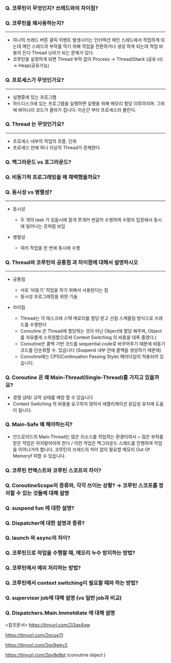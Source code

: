### Q. 코루틴이 무엇인지? 쓰레드와의 차이점?


### Q. 코루틴을 왜사용하는지?
---
- 하나의 쓰레드 버튼 클릭 이벤트 발생시키는 인터렉션 메인 스레드에서 작업하게 되는데
메인 스레드의 부하를 막기 위해 작업을 전환하거나 생성 하게 되는데 작업 비용이 든다
Thread 낭비가 되는 문제가 있다. 
- 코루틴을 설정하게 되면 Thread 부하 없이
Process -> Thread(Stack (공유 x)) -> Heap(공유가능)

### Q. 프로세스가 무엇인가요?
---
- 실행중에 있는 프로그램
- 하드디스크에 있는 프로그램을 실행하면 실행을 위해 메모리 할당 이루어지며. 그위에 바이너리 코드가 올라가 집니다. 이순간 부터 프로세스라 불린다.

### Q. Thread 는 무엇인가요?
---
- 프로세스 내부의 작업의 흐름. 단위
- 프로세스 안에 하나 이상의 Thread가 존재한다

### Q. 백그라운드 vs 포그라운드?

### Q. 비동기적 프로그래밍을 왜 채택했을까요?

### Q. 동시성 vs 병렬성?
---
- 동시성
  - 두 개의 task 가 있을시에 잘개 쪼개어 번갈아 수행하여 수행자 입장에서 동시에 일어나는 것처럼 보임

- 병렬성
  -  여러 작업을 한 번에 동시에 수행

### Q. Thread와 코루틴의 공통점 과 차이점에 대해서 설명하시오
---
- 공통점
  - 서로 ‘비동기’ 작업을 하기 위해서 사용된다는 점
  - 동시성 프로그래밍을 위한 기술

- 차이점
  - Thread는 각 태스크에 스택 메로리를 할당 받고 선점 스케줄링 방식으로 쓰레드를 수행한다
  - Coroutine 은 Thread에 할당하는 것이 아닌 Object에 할당 해주며, Object를 자유롭게 스위칭함으로써 Context Switching 의 비용을 대폭 줄였다.(
  - Coroutine은 콜백 기반 코드를 sequential code로 바꾸어주기 때문에 비동기 코드를 단순화할 수. 있습니다 (Suspend 내부 안에 콜백을 생성하기 때문에)
  - Coroutine에는 CPS(Continuation Passing Style) 패러다임이 적용되어 있습니다. 


### Q. Coroutine 은 왜 Main-Thread(Single-Thread)를 가지고 있을까요?
- 경쟁 상태/ 교착 상태를 예방 할 수 있습니다
- Context Switching 의 비용을 요구하지 않아서 애플리케이션 응답성 유지에 도움이 됩니다.

### Q. Main-Safe 왜 해야하는지?
- 안드로이드의 Main-Thread는 많은 리소스를 작업하는 환경이여서 ~ 많은 부하를 받은 작업은 하지말아야하 한다 / 이런 작업은 백그라운드 스레드를 진행하여 작업을 이어나가야 합니다.
코루틴의 쓰레드의 차이 없이 필요할 메모리 Out Of Memoryf 피할 수 있습니다.


### Q. 코루틴 컨텍스트와 코루틴 스코프의 차이?
### Q. CoroutineScope의 종류와, 각각 쓰이는 상황? → 코루틴 스코프를 정의할 수 있는 것들에 대해 설명
### Q. suspend fun 에 대한 설명?
### Q. Dispatcher에 대한 설명과 종류?
### Q. launch 와 async의 차이?
### Q. 코루틴으로 작업을 수행할 때, 메모리 누수 방지하는 방법?
### Q. 코루틴에서 예외 처리하는 방법?
### Q. 코루틴에서 context switching이 필요할 때와 하는 방법?
### Q. supervisor job에 대해 설명 (vs 일반 job과 비교)
### Q. Dispatchers.Main.Immetdiate 에 대해 설명


<참조문서>
https://tinyurl.com/2j3qx4qw

https://tinyurl.com/2ncuxj7j

https://tinyurl.com/2gx9wkv2

https://tinyurl.com/2pv9e9pt (coroutine object )
